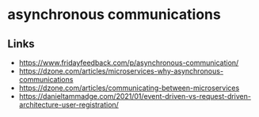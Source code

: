 # asynchronous communications







## Links

- https://www.fridayfeedback.com/p/asynchronous-communication/
- https://dzone.com/articles/microservices-why-asynchronous-communications
- https://dzone.com/articles/communicating-between-microservices
- https://danieltammadge.com/2021/01/event-driven-vs-request-driven-architecture-user-registration/

